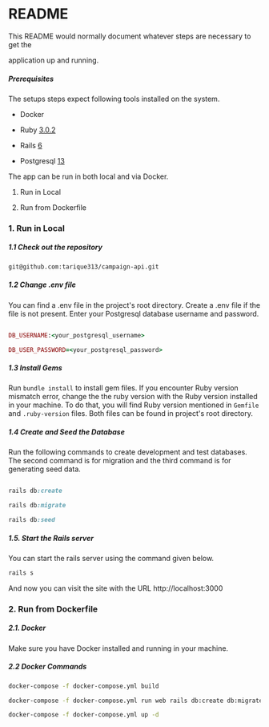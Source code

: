 # README

  

This README would normally document whatever steps are necessary to get the

application up and running.

  

##### Prerequisites

  

The setups steps expect following tools installed on the system.

  

- Docker

- Ruby [3.0.2](https://www.ruby-lang.org/en/news/2021/07/07/ruby-3-0-2-released/)

- Rails [6](https://edgeguides.rubyonrails.org/6_0_release_notes.html)

- Postgresql [13](https://www.postgresql.org/about/news/postgresql-13-released-2077/)

  

The app can be run in both local and via Docker.

  

1. Run in Local

2. Run from Dockerfile

  
  

### 1. Run in Local

  

##### 1.1 Check out the repository

  

```bash
git@github.com:tarique313/campaign-api.git
```

  

##### 1.2 Change .env file

You can find a .env file in the project's root directory. Create a .env file if the file is not present. Enter your Postgresql database username and password.

```ruby

DB_USERNAME:<your_postgresql_username>

DB_USER_PASSWORD=<your_postgresql_password>

````

  

##### 1.3 Install Gems

Run <code>bundle install</code> to install gem files. If you encounter Ruby version mismatch error, change the the ruby version with the Ruby version installed in your machine. To do that, you will find Ruby version mentioned in <code>Gemfile</code> and <code>.ruby-version</code> files. Both files can be found in project's root directory.

##### 1.4 Create and Seed the Database

  

Run the following commands to create development and test databases. The second command is for migration and the third command is for generating seed data.

```ruby

rails db:create

rails db:migrate

rails db:seed

````


##### 1.5. Start the Rails server

  

You can start the rails server using the command given below.

  

```ruby
rails s
```

  

And now you can visit the site with the URL http://localhost:3000


### 2. Run from Dockerfile
##### 2.1. Docker
Make sure you have Docker installed and running in your machine.

##### 2.2 Docker Commands
```bash
docker-compose -f docker-compose.yml build
```
```bash
docker-compose -f docker-compose.yml run web rails db:create db:migrate
```
```bash
docker-compose -f docker-compose.yml up -d
```